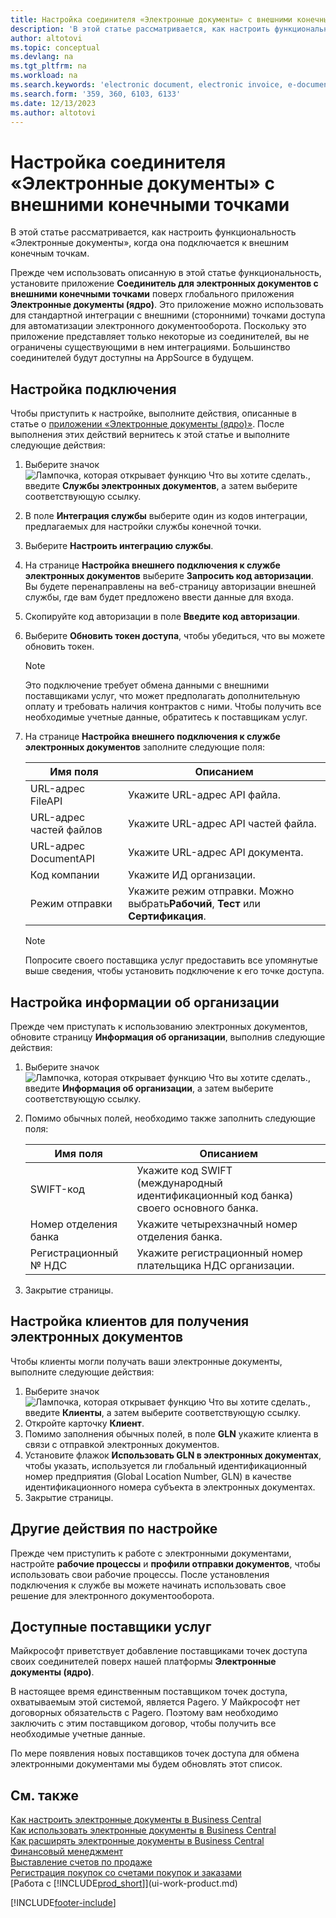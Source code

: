 ```yaml
---
title: Настройка соединителя «Электронные документы» с внешними конечными точками
description: 'В этой статье рассматривается, как настроить функциональность «Электронные документы», когда она подключается к внешним конечным точкам.'
author: altotovi
ms.topic: conceptual
ms.devlang: na
ms.tgt_pltfrm: na
ms.workload: na
ms.search.keywords: 'electronic document, electronic invoice, e-document, e-invoice, access-point, endpoint'
ms.search.form: '359, 360, 6103, 6133'
ms.date: 12/13/2023
ms.author: altotovi
---
```


# <a name="set-the-e-documents-connector-with-external-endpoints"></a>Настройка соединителя «Электронные документы» с внешними конечными точками

В этой статье рассматривается, как настроить функциональность «Электронные документы», когда она подключается к внешним конечным точкам.

Прежде чем использовать описанную в этой статье функциональность, установите приложение **Соединитель для электронных документов с внешними конечными точками** поверх глобального приложения **Электронные документы (ядро)**. Это приложение можно использовать для стандартной интеграции с внешними (сторонними) точками доступа для автоматизации электронного документооборота. Поскольку это приложение представляет только некоторые из соединителей, вы не ограничены существующими в нем интеграциями. Большинство соединителей будут доступны на AppSource в будущем.

## <a name="set-up-the-connection"></a>Настройка подключения

Чтобы приступить к настройке, выполните действия, описанные в статье о [приложении «Электронные документы (ядро)»](finance-how-setup-edocuments.md). После выполнения этих действий вернитесь к этой статье и выполните следующие действия:

1. Выберите значок ![Лампочка, которая открывает функцию Что вы хотите сделать.](media/ui-search/search_small.png "Что вы хотите сделать"), введите **Службы электронных документов**, а затем выберите соответствующую ссылку.
2. В поле **Интеграция службы** выберите один из кодов интеграции, предлагаемых для настройки службы конечной точки.
3. Выберите **Настроить интеграцию службы**.
4. На странице **Настройка внешнего подключения к службе электронных документов** выберите **Запросить код авторизации**. Вы будете перенаправлены на веб-страницу авторизации внешней службы, где вам будет предложено ввести данные для входа.
5. Скопируйте код авторизации в поле **Введите код авторизации**.
6. Выберите **Обновить токен доступа**, чтобы убедиться, что вы можете обновить токен.

    > [!NOTE]
    > Это подключение требует обмена данными с внешними поставщиками услуг, что может предполагать дополнительную оплату и требовать наличия контрактов с ними. Чтобы получить все необходимые учетные данные, обратитесь к поставщикам услуг.

7. На странице **Настройка внешнего подключения к службе электронных документов** заполните следующие поля:

    | Имя поля | Описанием |
    |---|---|
    | URL-адрес FileAPI | Укажите URL-адрес API файла. |
    | URL-адрес частей файлов | Укажите URL-адрес API частей файла. |
    | URL-адрес DocumentAPI | Укажите URL-адрес API документа. |
    | Код компании | Укажите ИД организации. |
    | Режим отправки | Укажите режим отправки. Можно выбрать**Рабочий**, **Тест** или **Сертификация**. |

    > [!NOTE]
    > Попросите своего поставщика услуг предоставить все упомянутые выше сведения, чтобы установить подключение к его точке доступа.

## <a name="set-up-company-information"></a>Настройка информации об организации

Прежде чем приступать к использованию электронных документов, обновите страницу **Информация об организации**, выполнив следующие действия:

1. Выберите значок ![Лампочка, которая открывает функцию Что вы хотите сделать.](media/ui-search/search_small.png "Что вы хотите сделать"), введите **Информация об организации**, а затем выберите соответствующую ссылку.
2. Помимо обычных полей, необходимо также заполнить следующие поля:

    | Имя поля | Описанием |
    |---|---|
    | SWIFT-код | Укажите код SWIFT (международный идентификационный код банка) своего основного банка. |
    | Номер отделения банка | Укажите четырехзначный номер отделения банка. |
    | Регистрационный № НДС | Укажите регистрационный номер плательщика НДС организации. |

3. Закрытие страницы.

## <a name="set-up-customers-to-receive-e-documents"></a>Настройка клиентов для получения электронных документов

Чтобы клиенты могли получать ваши электронные документы, выполните следующие действия:

1. Выберите значок ![Лампочка, которая открывает функцию Что вы хотите сделать.](media/ui-search/search_small.png "Что вы хотите сделать"), введите **Клиенты**, а затем выберите соответствующую ссылку.
2. Откройте карточку **Клиент**.
3. Помимо заполнения обычных полей, в поле **GLN** укажите клиента в связи с отправкой электронных документов.
4. Установите флажок **Использовать GLN в электронных документах**, чтобы указать, используется ли глобальный идентификационный номер предприятия (Global Location Number, GLN) в качестве идентификационного номера субъекта в электронных документах.
5. Закрытие страницы.

## <a name="other-setup"></a>Другие действия по настройке

Прежде чем приступить к работе с электронными документами, настройте **рабочие процессы** и **профили отправки документов**, чтобы использовать свои рабочие процессы. После установления подключения к службе вы можете начинать использовать свое решение для электронного документооборота.

## <a name="available-service-providers"></a>Доступные поставщики услуг

Майкрософт приветствует добавление поставщиками точек доступа своих соединителей поверх нашей платформы **Электронные документы (ядро)**.

В настоящее время единственным поставщиком точек доступа, охватываемым этой системой, является Pagero. У Майкрософт нет договорных обязательств с Pagero. Поэтому вам необходимо заключить с этим поставщиком договор, чтобы получить все необходимые учетные данные.

По мере появления новых поставщиков точек доступа для обмена электронными документами мы будем обновлять этот список.

## <a name="see-also"></a>См. также

[Как настроить электронные документы в Business Central](finance-how-setup-edocuments.md)  
[Как использовать электронные документы в Business Central](finance-how-use-edocuments.md)  
[Как расширять электронные документы в Business Central](/dynamics365/business-central/dev-itpro/developer/devenv-extend-edocuments)  
[Финансовый менеджмент](finance.md)  
[Выставление счетов по продаже](sales-how-invoice-sales.md)  
[Регистрация покупок со счетами покупок и заказами](purchasing-how-record-purchases.md)  
[Работа с [!INCLUDE[prod_short](includes/prod_short.md)]](ui-work-product.md)

[!INCLUDE[footer-include](includes/footer-banner.md)]
